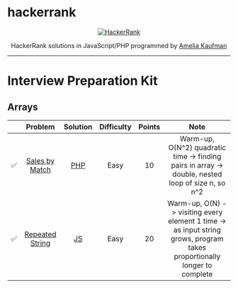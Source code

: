 # hackerrank
<p align="center">
  <a href="https://www.hackerrank.com/akaufma3">
    <img alt="HackerRank" src="https://user-images.githubusercontent.com/4086943/101272649-1bed7d80-375c-11eb-903b-350166e9c72d.png">
  </a>
</p>
<p align="center">
  HackerRank solutions in JavaScript/PHP programmed by <a alt="HackerRank Profile" href="https://github.com/akaufman3" >Amelia Kaufman</a>
</p>

---

# Interview Preparation Kit

## Arrays
|   | Problem         | Solution | Difficulty | Points | Note |
|-- |:---------------:|:--------:|:----------:|:------:|:----:|
|✅|[Sales by Match](https://www.hackerrank.com/challenges/sock-merchant/problem)| [PHP](https://github.com/akaufman3/hackerrank/blob/main/interview-preparation-kit/sales-by-match.php) | Easy | 10 | Warm-up, O(N^2) quadratic time -> finding pairs in array -> double, nested loop of size n, so n^2 |
|✅|[Repeated String](https://www.hackerrank.com/challenges/repeated-string/problem)| [JS]() | Easy | 20 | Warm-up, O(N) -> visiting every element 1 time -> as input string grows, program takes proportionally longer to complete |
